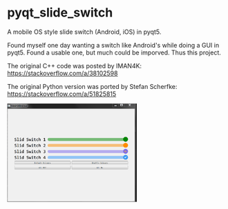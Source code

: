 # pyqt_slide_switch
A mobile OS style slide switch (Android, iOS) in pyqt5.

Found myself one day wanting a switch like Android's while doing a GUI in pyqt5. Found a usable one, but much could be imporved. Thus this project.

The original C++ code was posted by IMAN4K:
https://stackoverflow.com/a/38102598

The original Python version was ported by Stefan Scherfke:
https://stackoverflow.com/a/51825815

<img src="./record01.gif" alt="Screen record" width="300">

<!-- ![Screen record](./record01.gif) -->
